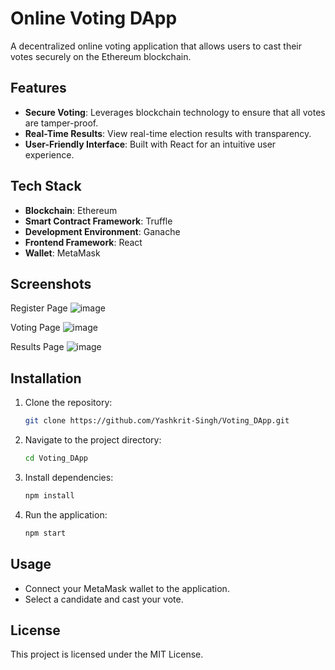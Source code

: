 # Online Voting DApp

A decentralized online voting application that allows users to cast their votes securely on the Ethereum blockchain.

## Features
- **Secure Voting**: Leverages blockchain technology to ensure that all votes are tamper-proof.
- **Real-Time Results**: View real-time election results with transparency.
- **User-Friendly Interface**: Built with React for an intuitive user experience.

## Tech Stack
- **Blockchain**: Ethereum
- **Smart Contract Framework**: Truffle
- **Development Environment**: Ganache
- **Frontend Framework**: React
- **Wallet**: MetaMask

## Screenshots
Register Page
![image](https://github.com/user-attachments/assets/d776089d-bb5b-4faf-a99e-297619f1835b)

Voting Page
![image](https://github.com/user-attachments/assets/50d1b6ca-c40a-46ee-ab16-c3855c21df50)

Results Page
![image](https://github.com/user-attachments/assets/67baec10-2659-4898-aea4-de886ab19a74)

## Installation
1. Clone the repository:
   ```bash
   git clone https://github.com/Yashkrit-Singh/Voting_DApp.git
2. Navigate to the project directory:
   ```bash
   cd Voting_DApp
3. Install dependencies:
   ```bash
   npm install
4. Run the application:
   ```bash
   npm start
## Usage
- Connect your MetaMask wallet to the application.
- Select a candidate and cast your vote.

## License
This project is licensed under the MIT License.

